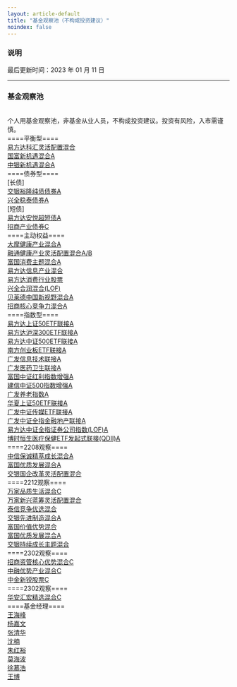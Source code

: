 ```yaml
---
layout: article-default
title: "基金观察池（不构成投资建议）"
noindex: false
---
```


<article>
    <h3>说明</h3>
    最后更新时间：2023 年 01 月 11 日
    <hr>
    <h3>基金观察池</h3>
    <br>个人用基金观察池，非基金从业人员，不构成投资建议。投资有风险，入市需谨慎。
    <br>====平衡型====
    <br><a target="_blank" rel="noopener nofollow noreferrer" href="https://fund.eastmoney.com/110012.html">易方达科汇灵活配置混合</a>
    <br><a target="_blank" rel="noopener nofollow noreferrer" href="https://fund.eastmoney.com/002087.html">国富新机遇混合A</a>
    <br><a target="_blank" rel="noopener nofollow noreferrer" href="https://fund.eastmoney.com/002057.html">中银新机遇混合A</a>
    <br>====债券型====
    <br>[长债]
    <br><a target="_blank" rel="noopener nofollow noreferrer" href="https://fund.eastmoney.com/519782.html">交银裕隆纯债债券A</a>
    <br><a target="_blank" rel="noopener nofollow noreferrer" href="https://fund.eastmoney.com/003949.html">兴全稳泰债券A</a>
    <br>[短债]
    <br><a target="_blank" rel="noopener nofollow noreferrer" href="https://fund.eastmoney.com/006662.html">易方达安悦超短债A</a>
    <br><a target="_blank" rel="noopener nofollow noreferrer" href="https://fund.eastmoney.com/001868.html">招商产业债券C</a>
    <br>====主动权益====
    <br><a target="_blank" rel="noopener nofollow noreferrer" href="https://fund.eastmoney.com/002708.html">大摩健康产业混合A</a>
    <br><a target="_blank" rel="noopener nofollow noreferrer" href="https://fund.eastmoney.com/000727.html">融通健康产业灵活配置混合A/B</a>
    <br><a target="_blank" rel="noopener nofollow noreferrer" href="https://fund.eastmoney.com/519915.html">富国消费主题混合A</a>
    <br><a target="_blank" rel="noopener nofollow noreferrer" href="https://fund.eastmoney.com/001513.html">易方达信息产业混合</a>
    <br><a target="_blank" rel="noopener nofollow noreferrer" href="https://fund.eastmoney.com/110022.html">易方达消费行业股票</a>
    <br><a target="_blank" rel="noopener nofollow noreferrer" href="https://fund.eastmoney.com/163406.html">兴全合润混合(LOF)</a>
    <br><a target="_blank" rel="noopener nofollow noreferrer" href="https://fund.eastmoney.com/013426.html">贝莱德中国新视野混合A</a>
    <br><a target="_blank" rel="noopener nofollow noreferrer" href="https://fund.eastmoney.com/014412.html">招商核心竞争力混合A</a>
    <br>====指数型====
    <br><a target="_blank" rel="noopener nofollow noreferrer" href="https://fund.eastmoney.com/007379.html">易方达上证50ETF联接A</a>
    <br><a target="_blank" rel="noopener nofollow noreferrer" href="https://fund.eastmoney.com/110020.html">易方达沪深300ETF联接A</a>
    <br><a target="_blank" rel="noopener nofollow noreferrer" href="https://fund.eastmoney.com/007028.html">易方达中证500ETF联接A</a>
    <br><a target="_blank" rel="noopener nofollow noreferrer" href="https://fund.eastmoney.com/002656.html">南方创业板ETF联接A</a>
    <br><a target="_blank" rel="noopener nofollow noreferrer" href="https://fund.eastmoney.com/000942.html">广发信息技术联接A</a>
    <br><a target="_blank" rel="noopener nofollow noreferrer" href="https://fund.eastmoney.com/001180.html">广发医药卫生联接A</a>
    <br><a target="_blank" rel="noopener nofollow noreferrer" href="https://fund.eastmoney.com/100032.html">富国中证红利指数增强A</a>
    <br><a target="_blank" rel="noopener nofollow noreferrer" href="https://fund.eastmoney.com/000478.html">建信中证500指数增强A</a>
    <br><a target="_blank" rel="noopener nofollow noreferrer" href="https://fund.eastmoney.com/000968.html">广发养老指数A</a>
    <br><a target="_blank" rel="noopener nofollow noreferrer" href="https://fund.eastmoney.com/001051.html">华夏上证50ETF联接A</a>
    <br><a target="_blank" rel="noopener nofollow noreferrer" href="https://fund.eastmoney.com/004752.html">广发中证传媒ETF联接A</a>
    <br><a target="_blank" rel="noopener nofollow noreferrer" href="https://fund.eastmoney.com/001469.html">广发中证全指金融地产联接A</a>
    <br><a target="_blank" rel="noopener nofollow noreferrer" href="https://fund.eastmoney.com/502010.html">易方达中证全指证券公司指数(LOF)A</a>
    <br><a target="_blank" rel="noopener nofollow noreferrer" href="https://fund.eastmoney.com/014424.html">博时恒生医疗保健ETF发起式联接(QDII)A</a>
    <br>====2208观察====
    <br><a target="_blank" rel="noopener nofollow noreferrer" href="https://fund.eastmoney.com/550002.html">中信保诚精萃成长混合A</a>
    <br><a target="_blank" rel="noopener nofollow noreferrer" href="https://fund.eastmoney.com/006527.html">富国优质发展混合A</a>
    <br><a target="_blank" rel="noopener nofollow noreferrer" href="https://fund.eastmoney.com/519756.html">交银国企改革灵活配置混合</a>
    <br>====2212观察====
    <br><a target="_blank" rel="noopener nofollow noreferrer" href="https://fund.eastmoney.com/016600.html">万家品质生活混合C</a>
    <br><a target="_blank" rel="noopener nofollow noreferrer" href="https://fund.eastmoney.com/519196.html">万家新兴蓝筹灵活配置混合</a>
    <br><a target="_blank" rel="noopener nofollow noreferrer" href="https://fund.eastmoney.com/005535.html">泰信竞争优选混合</a>
    <br><a target="_blank" rel="noopener nofollow noreferrer" href="https://fund.eastmoney.com/519704.html">交银先进制造混合A</a>
    <br><a target="_blank" rel="noopener nofollow noreferrer" href="https://fund.eastmoney.com/002340.html">富国价值优势混合</a>
    <br><a target="_blank" rel="noopener nofollow noreferrer" href="https://fund.eastmoney.com/006527.html">富国优质发展混合A</a>
    <br><a target="_blank" rel="noopener nofollow noreferrer" href="https://fund.eastmoney.com/005001.html">交银持续成长主题混合</a>
    <br>====2302观察====
    <br><a target="_blank" rel="noopener nofollow noreferrer" href="https://fund.eastmoney.com/970185.html">招商资管核心优势混合C</a>
    <br><a target="_blank" rel="noopener nofollow noreferrer" href="https://fund.eastmoney.com/014330.html">中融优势产业混合C</a>
    <br><a target="_blank" rel="noopener nofollow noreferrer" href="https://fund.eastmoney.com/920923.html">中金新锐股票C</a>
    <br>====2302观察====
    <br><a target="_blank" rel="noopener nofollow noreferrer" href="https://fund.eastmoney.com/011145.html">华安汇宏精选混合C</a>
    <br>====基金经理====
    <br><a target="_blank" rel="noopener nofollow noreferrer" href="https://fund.eastmoney.com/manager/30411926.html">王海峰</a>
    <br><a target="_blank" rel="noopener nofollow noreferrer" href="https://fund.eastmoney.com/manager/30532811.html">杨嘉文</a>
    <br><a target="_blank" rel="noopener nofollow noreferrer" href="https://fund.eastmoney.com/manager/30075384.html">张清华</a>
    <br><a target="_blank" rel="noopener nofollow noreferrer" href="https://fund.eastmoney.com/manager/30132431.html">沈楠</a>
    <br><a target="_blank" rel="noopener nofollow noreferrer" href="https://fund.eastmoney.com/manager/30072863.html">朱红裕</a>
    <br><a target="_blank" rel="noopener nofollow noreferrer" href="https://fund.eastmoney.com/manager/30342561.html">莫海波</a>
    <br><a target="_blank" rel="noopener nofollow noreferrer" href="https://fund.eastmoney.com/manager/30679359.html">徐慕浩</a>
    <br><a target="_blank" rel="noopener nofollow noreferrer" href="https://fund.eastmoney.com/manager/30690184.html">王博</a>
</article>